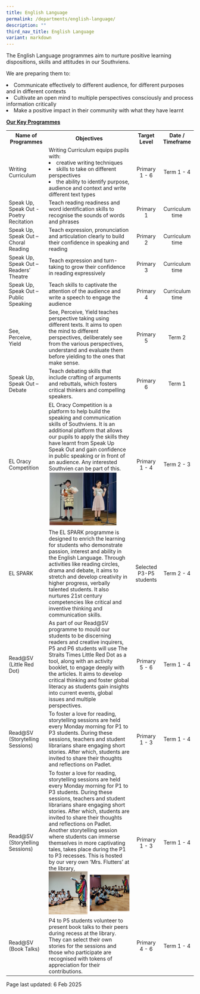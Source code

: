 ```yaml
---
title: English Language
permalink: /departments/english-language/
description: ""
third_nav_title: English Language
variant: markdown
---
```

<p>The English Language programmes aim to nurture positive learning dispositions, skills and attitudes in our Southviens.</p>
<p>We are preparing them to:</p>
<li>Communicate effectively to different audience, for different purposes and in different contexts<br></li><li>Cultivate an open mind to multiple perspectives consciously and process information critically<br></li><li>Make a positive impact in their community with what they have learnt<br>
<p><strong><u>Our Key Programmes</u></strong></p>
<table>
<tbody>
<tr>
<th style="text-align: center;">
<strong>Name of Programmes</strong>
</th>
<th style="text-align: center;">
	<strong>Objectives</strong>
</th>
<th style="text-align: center;">
<strong>Target Level</strong>

</th><th style="text-align: center;">
<strong>Date / Timeframe</strong>
</th>
</tr>
<tr>
<td>Writing Curriculum</td>
<td>Writing Curriculum equips pupils with:
<li> creative writing techniques
	</li><li> skills to take on different perspectives
	</li><li> the ability to identify purpose, audience and context and write different text types
</li></td><td style="text-align: center;">
Primary 1 - 6
</td>
<td style="text-align: center;">
Term 1 - 4
</td>
</tr>
<tr>
<td>
Speak Up, Speak Out - Poetry Recitation
</td>
<td>
Teach reading readiness and word identification skills to recognise the sounds of words and phrases
</td>
<td style="text-align: center;">Primary 1</td>
<td style="text-align: center;">
Curriculum time
</td>
</tr>
<tr>
<td>Speak Up, Speak Out – Choral Reading</td>
<td>
Teach expression, pronunciation and articulation clearly to build their confidence in speaking and reading
</td>
<td style="text-align: center;">Primary 2</td>
<td style="text-align: center;">
Curriculum time
</td>
</tr>
<tr>
<td>Speak Up, Speak Out – Readers’ Theatre</td>
<td>
Teach expression and turn-taking to grow their confidence in reading expressively
</td>
<td style="text-align: center;">Primary 3</td>
<td style="text-align: center;">Curriculum time</td>
</tr>
<tr>
<td>
Speak Up, Speak Out – Public Speaking
</td>
<td>
Teach skills to captivate the attention of the audience and write a speech to engage the audience
</td>
<td style="text-align: center;">
Primary 4
</td>
<td style="text-align: center;">
Curriculum time
</td>
</tr>
<tr>
	<td>
See, Perceive, Yield
</td>
<td>
See, Perceive, Yield teaches perspective taking using different texts. It aims to open the mind to different perspectives, deliberately see from the various perspectives, understand and evaluate them before yielding to the ones that make sense.
</td>
<td style="text-align: center;">
Primary 5
</td>
<td style="text-align: center;">
Term 2
</td>
		</tr>
		<tr>
<td>Speak Up, Speak Out – Debate</td>
<td>
Teach debating skills that include crafting of arguments and rebuttals, which fosters critical thinkers and compelling speakers.
</td>
<td style="text-align: center;">
Primary 6
</td>
<td style="text-align: center;">
Term 1
</td>
</tr>
<tr>
	<td>EL Oracy Competition</td>
<td>
EL Oracy Competition is a platform to help build the speaking and communication skills of Southviens. It is an additional platform that allows our pupils to apply the skills they have learnt from Speak Up Speak Out and gain confidence in public speaking or in front of an audience. Any interested Southvien can be part of this.<br>
	<img src="/images/EL1.jpg" style="width: 85%">
</td>
<td style="text-align: center;">
Primary 1 - 4
</td>
<td style="text-align: center;">Term 2 - 3
	</td>
		</tr>
	<tr>
	<td>EL SPARK</td>
<td>
The EL SPARK programme is designed to enrich the learning for students who demonstrate passion, interest and ability in the English Language. Through activities like reading circles, drama and debate, it aims to stretch and develop creativity in higher progress, verbally talented students. It also nurtures 21st century competencies like critical and inventive thinking and communication skills.</td>
<td style="text-align: center;">
Selected P3-P5 students
</td>
<td style="text-align: center;">Term 2 - 4
	</td>
		</tr>
		<tr>
	<td>Read@SV (Little Red Dot)</td>
<td>
As part of our Read@SV programme to mould our students to be discerning readers and creative inquirers, P5 and P6 students will use The Straits Times Little Red Dot as a tool, along with an activity booklet, to engage deeply with the articles. It aims to develop critical thinking and foster global literacy as students gain insights into current events, global issues and multiple perspectives.</td>
<td style="text-align: center;">
Primary 5 - 6
</td>
<td style="text-align: center;">Term 1 - 4
	</td>
		</tr>
			<tr>
	<td>Read@SV (Storytelling Sessions)</td>
<td>
To foster a love for reading, storytelling sessions are held every Monday morning for P1 to P3 students. During these sessions, teachers and student librarians share engaging short stories. After which, students are invited to share their thoughts and reflections on Padlet.</td>
<td style="text-align: center;">
Primary 1 - 3
</td>
<td style="text-align: center;">Term 1 - 4
	</td>
		</tr>
			<tr>
	<td>Read@SV (Storytelling Sessions)</td>
<td>
To foster a love for reading, storytelling sessions are held every Monday morning for P1 to P3 students. During these sessions, teachers and student librarians share engaging short stories. After which, students are invited to share their thoughts and reflections on Padlet. Another storytelling session where students can immerse themselves in more captivating tales, takes place during the P1 to P3 recesses. This is hosted by our very own ‘Mrs. Flutters’ at the library, <img src="/images/EL2.png"></td>
<td style="text-align: center;">
Primary 1 - 3
</td>
<td style="text-align: center;">Term 1 - 4
	</td>
		</tr>
				<tr>
	<td>Read@SV (Book Talks)
</td>
<td>
P4 to P5 students volunteer to present book talks to their peers during recess at the library. They can select their own stories for the sessions and those who participate are recognised with tokens of appreciation for their contributions.</td>
<td style="text-align: center;">
Primary 4 - 6
</td>
<td style="text-align: center;">Term 1 - 4
	</td>
		</tr>
		</tbody>
	</table>
<p>Page last updated: 6 Feb 2025</p></li>